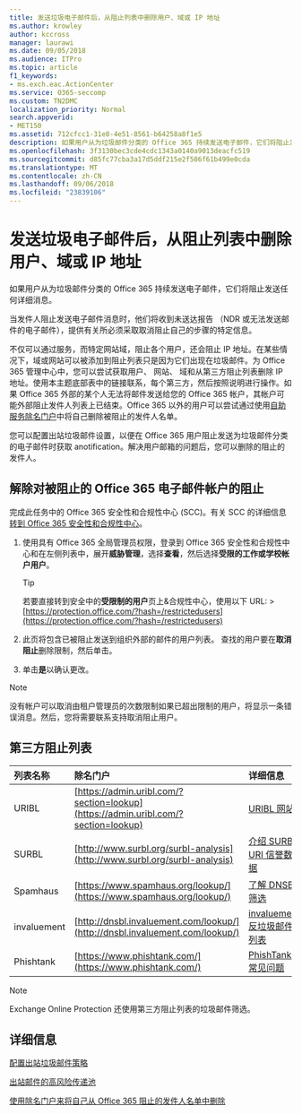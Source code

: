 ```yaml
---
title: 发送垃圾电子邮件后，从阻止列表中删除用户、域或 IP 地址
ms.author: krowley
author: kccross
manager: laurawi
ms.date: 09/05/2018
ms.audience: ITPro
ms.topic: article
f1_keywords:
- ms.exch.eac.ActionCenter
ms.service: O365-seccomp
ms.custom: TN2DMC
localization_priority: Normal
search.appverid:
- MET150
ms.assetid: 712cfcc1-31e8-4e51-8561-b64258a8f1e5
description: 如果用户从为垃圾邮件分类的 Office 365 持续发送电子邮件，它们将阻止发送任何详细消息。
ms.openlocfilehash: 3f3130bec3cde4cdc1343a0140a9013deacfc519
ms.sourcegitcommit: d85fc77cba3a17d5ddf215e2f506f61b499e0cda
ms.translationtype: MT
ms.contentlocale: zh-CN
ms.lasthandoff: 09/06/2018
ms.locfileid: "23839106"
---
```

# <a name="removing-a-user-domain-or-ip-address-from-a-block-list-after-sending-spam-email"></a>发送垃圾电子邮件后，从阻止列表中删除用户、域或 IP 地址

如果用户从为垃圾邮件分类的 Office 365 持续发送电子邮件，它们将阻止发送任何详细消息。 
  
当发件人阻止发送电子邮件消息时，他们将收到未送达报告 （NDR 或无法发送邮件的电子邮件），提供有关所必须采取取消阻止自己的步骤的特定信息。
  
不仅可以通过服务，而特定网站域，阻止各个用户，还会阻止 IP 地址。在某些情况下，域或网站可以被添加到阻止列表只是因为它们出现在垃圾邮件。为 Office 365 管理中心中，您可以尝试获取用户、 网站、 域和从第三方阻止列表删除 IP 地址。使用本主题底部表中的链接联系，每个第三方，然后按照说明进行操作。如果 Office 365 外部的某个人无法将邮件发送给您的 Office 365 帐户，其帐户可能外部阻止发件人列表上已结束。Office 365 以外的用户可以尝试通过使用[自助服务除名门户](https://technet.microsoft.com/library/mt661881%28v=exchg.150%29.aspx)中将自己删除被阻止的发件人名单。
  
您可以配置出站垃圾邮件设置，以便在 Office 365 用户阻止发送为垃圾邮件分类的电子邮件时获取 anotification。解决用户邮箱的问题后，您可以删除的阻止的发件人。
  
## <a name="unblock-a-blocked-office-365-email-account"></a>解除对被阻止的 Office 365 电子邮件帐户的阻止

完成此任务中的 Office 365 安全性和合规性中心 (SCC)。有关 SCC 的详细信息[转到 Office 365 安全性和合规性中心](go-to-the-securitycompliance-center.md)。

1. 使用具有 Office 365 全局管理员权限，登录到 Office 365 安全性和合规性中心和在左侧列表中，展开**威胁管理**，选择**查看**，然后选择**受限的工作或学校帐户用户**。
    
    > [!TIP]
    > 若要直接转到安全中的**受限制的用户**页上&amp;合规性中心，使用以下 URL: >[https://protection.office.com/?hash=/restrictedusers](https://protection.office.com/?hash=/restrictedusers)

2. 此页将包含已被阻止发送到组织外部的邮件的用户列表。 查找的用户要在**取消阻止**删除限制，然后单击。

3. 单击**是**以确认更改。 
    
> [!NOTE]
> 没有帐户可以取消由租户管理员的次数限制如果已超出限制的用户，将显示一条错误消息。然后，您将需要联系支持取消阻止用户。 
  
## <a name="third-party-block-lists"></a>第三方阻止列表

|**列表名称**|**除名门户**|**详细信息**|
|:-----|:-----|:-----|
|URIBL  <br/> |[https://admin.uribl.com/?section=lookup](https://admin.uribl.com/?section=lookup) <br/> |[URIBL 网站](https://uribl.com/) <br/> |
|SURBL  <br/> |[http://www.surbl.org/surbl-analysis](http://www.surbl.org/surbl-analysis) <br/> |[介绍 SURBL URI 信誉数据](http://www.surbl.org/) <br/> |
|Spamhaus   <br/> |[https://www.spamhaus.org/lookup/](https://www.spamhaus.org/lookup/) <br/> |[了解 DNSBL 筛选](https://www.spamhaus.org/whitepapers/dnsbl_function/) <br/> |
|invaluement  <br/> |[http://dnsbl.invaluement.com/lookup/](http://dnsbl.invaluement.com/lookup/) <br/> |[invaluement 反垃圾邮件列表](http://dnsbl.invaluement.com/) <br/> |
|Phishtank  <br/> |[https://www.phishtank.com/](https://www.phishtank.com/) <br/> |[PhishTank 常见问题](https://www.phishtank.com/faq.php) <br/> |
   
> [!NOTE]
> Exchange Online Protection 还使用第三方阻止列表的垃圾邮件筛选。 
   
## <a name="for-more-information"></a>详细信息

[配置出站垃圾邮件策略](configure-the-outbound-spam-policy.md)
  
[出站邮件的高风险传递池](high-risk-delivery-pool-for-outbound-messages.md)

[使用除名门户来将自己从 Office 365 阻止的发件人名单中删除](use-the-delist-portal-to-remove-yourself-from-the-office-365-blocked-senders-lis.md)
  

  

